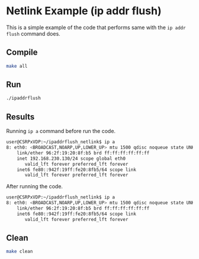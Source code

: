 # Netlink Example (ip addr flush)

This is a simple example of the code that performs same with the `ip addr flush` command does.

## Compile 

```bash
make all
```

## Run

```bash
./ipaddrflush
```

## Results

Running `ip a` command before run the code.

```bash
user@CSRPxVDP:~/ipaddrflush_netlink$ ip a
8: eth0: <BROADCAST,NOARP,UP,LOWER_UP> mtu 1500 qdisc noqueue state UNKNOWN group default qlen 1000
    link/ether 96:2f:19:20:8f:b5 brd ff:ff:ff:ff:ff:ff
    inet 192.168.230.130/24 scope global eth0
       valid_lft forever preferred_lft forever
    inet6 fe80::942f:19ff:fe20:8fb5/64 scope link 
       valid_lft forever preferred_lft forever
```

After running the code.

```bash
user@CSRPxVDP:~/ipaddrflush_netlink$ ip a
8: eth0: <BROADCAST,NOARP,UP,LOWER_UP> mtu 1500 qdisc noqueue state UNKNOWN group default qlen 1000
    link/ether 96:2f:19:20:8f:b5 brd ff:ff:ff:ff:ff:ff
    inet6 fe80::942f:19ff:fe20:8fb5/64 scope link 
       valid_lft forever preferred_lft forever
```

## Clean

```bash
make clean
```
